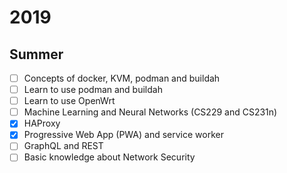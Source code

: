 # 2019

## Summer

* [ ] Concepts of docker, KVM, podman and buildah
* [ ] Learn to use podman and buildah
* [ ] Learn to use OpenWrt
* [ ] Machine Learning and Neural Networks (CS229 and CS231n)
* [x] HAProxy
* [x] Progressive Web App (PWA) and service worker
* [ ] GraphQL and REST
* [ ] Basic knowledge about Network Security
